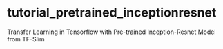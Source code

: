 # tutorial_pretrained_inceptionresnet
Transfer Learning in Tensorflow with Pre-trained Inception-Resnet Model from TF-Slim
